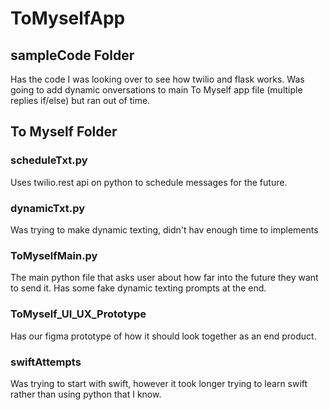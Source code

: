 # ToMyselfApp

## sampleCode Folder
Has the code I was looking over to see how twilio and flask works. Was going to add dynamic onversations to main To Myself app file (multiple replies if/else) but ran out of time.

## To Myself Folder

### scheduleTxt.py
Uses twilio.rest api on python to schedule messages for the future.

### dynamicTxt.py
Was trying to make dynamic texting, didn't hav enough time to implements

### ToMyselfMain.py
The main python file that asks user about how far into the future they want to send it. Has some fake dynamic texting prompts at the end.

### ToMyself_UI_UX_Prototype
Has our figma prototype of how it should look together as an end product.

### swiftAttempts
Was trying to start with swift, however it took longer trying to learn swift rather than using python that I know.


